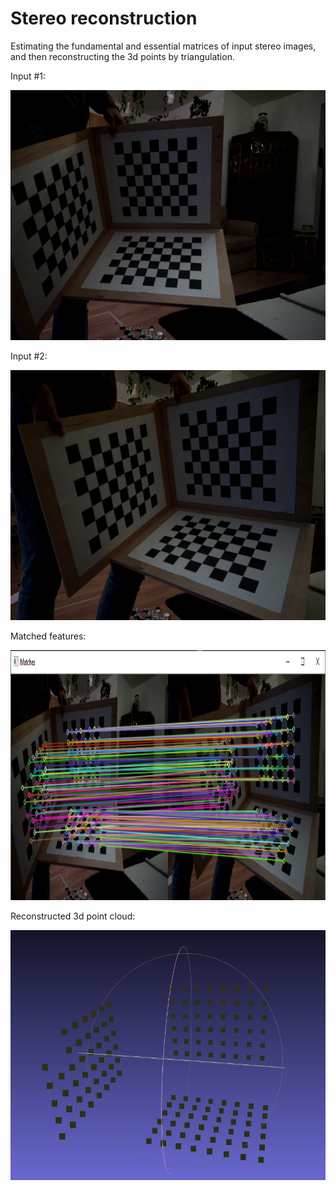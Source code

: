 # Stereo reconstruction
 
Estimating the fundamental and essential matrices of input stereo images, and then reconstructing the 3d points by triangulation.

Input #1:

 <img src="https://github.com/nyakasko/stereo_reconstruction/blob/main/inputs/a.png" width="600" height="400">

Input #2:

 <img src="https://github.com/nyakasko/stereo_reconstruction/blob/main/inputs/b.png" width="600" height="400">
 
 Matched features:
 
 <img src="https://github.com/nyakasko/stereo_reconstruction/blob/main/outputs/matches.PNG" width="800" height="400">
 
 Reconstructed 3d point cloud:
 
<img src="https://github.com/nyakasko/stereo_reconstruction/blob/main/outputs/xyz_output.PNG" width="600" height="400"> 
